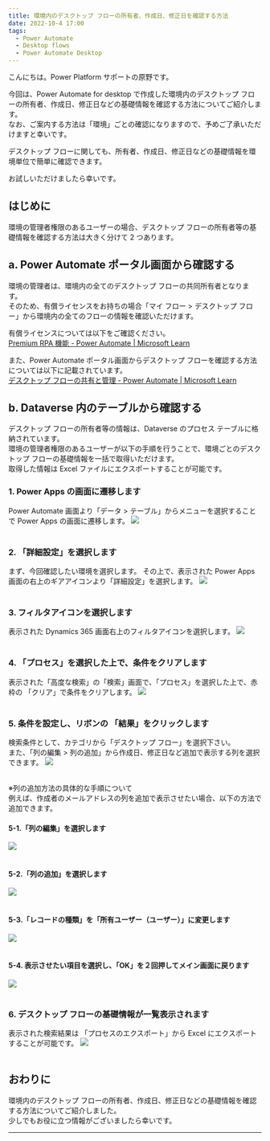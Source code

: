 ```yaml
---
title: 環境内のデスクトップ フローの所有者、作成日、修正日を確認する方法
date: 2022-10-4 17:00
tags:
  - Power Automate
  - Desktop flows
  - Power Automate Desktop
---
```


こんにちは。Power Platform サポートの原野です。  

今回は、Power Automate for desktop で作成した環境内のデスクトップ フローの所有者、作成日、修正日などの基礎情報を確認する方法についてご紹介します。  
なお、ご案内する方法は「環境」ごとの確認になりますので、予めご了承いただけますと幸いです。

デスクトップ フローに関しても、所有者、作成日、修正日などの基礎情報を環境単位で簡単に確認できます。
  
お試しいただけましたら幸いです。

<!-- more -->

## はじめに
環境の管理者権限のあるユーザーの場合、デスクトップ フローの所有者等の基礎情報を確認する方法は大きく分けて 2 つあります。

## a. Power Automate ポータル画面から確認する
環境の管理者は、環境内の全てのデスクトップ フローの共同所有者となります。  
そのため、有償ライセンスをお持ちの場合「マイ フロー > デスクトップ フロー」から環境内の全てのフローの情報を確認いただけます。

有償ライセンスについては以下をご確認ください。  
[Premium RPA 機能 - Power Automate | Microsoft Learn](https://learn.microsoft.com/ja-jp/power-automate/desktop-flows/premium-features#plans-that-provide-entitlements-for-the-premium-rpa-features)

また、Power Automate ポータル画面からデスクトップ フローを確認する方法については以下に記載されています。  
[デスクトップ フローの共有と管理 - Power Automate | Microsoft Learn](https://learn.microsoft.com/ja-jp/power-automate/desktop-flows/manage#list-of-desktop-flows)


## b. Dataverse 内のテーブルから確認する
デスクトップ フローの所有者等の情報は、Dataverse のプロセス テーブルに格納されています。  
環境の管理者権限のあるユーザーが以下の手順を行うことで、環境ごとのデスクトップ フローの基礎情報を一括で取得いただけます。  
取得した情報は Excel ファイルにエクスポートすることが可能です。

### 1. Power Apps の画面に遷移します
Power Automate 画面より「データ > テーブル」からメニューを選択することで Power Apps の画面に遷移します。
![](./power-automate-desktop-get-owner/image1.png)
<br>
<br>
### 2. 「詳細設定」を選択します
まず、今回確認したい環境を選択します。
その上で、表示された Power Apps 画面の右上のギアアイコンより「詳細設定」を選択します。
![](./power-automate-desktop-get-owner/image2.png)
<br>
<br>
### 3. フィルタアイコンを選択します
表示された Dynamics 365 画面右上のフィルタアイコンを選択します。
![](./power-automate-desktop-get-owner/image3.png)
<br>
<br>
### 4. 「プロセス」を選択した上で、条件をクリアします
表示された「高度な検索」の「検索」画面で、「プロセス」を選択した上で、赤枠の 「クリア」で条件をクリアします。
![](./power-automate-desktop-get-owner/image4.png)
<br>
<br>
### 5. 条件を設定し、リボンの 「結果」をクリックします
検索条件として、カテゴリから「デスクトップ フロー」を選択下さい。  
また、「列の編集 > 列の追加」から作成日、修正日など追加で表示する列を選択できます。
![](./power-automate-desktop-get-owner/image5.png)
<br>
<br>

※列の追加方法の具体的な手順について  
例えば、作成者のメールアドレスの列を追加で表示させたい場合、以下の方法で追加できます。
#### 5-1.「列の編集」を選択します
![](./power-automate-desktop-get-owner/image7.png)
<br>
<br>
#### 5-2.「列の追加」を選択します
![](./power-automate-desktop-get-owner/image8.png)
<br>
<br>
#### 5-3.「レコードの種類」を「所有ユーザー（ユーザー）」に変更します
![](./power-automate-desktop-get-owner/image9.png)
<br>
<br>
#### 5-4. 表示させたい項目を選択し、「OK」を２回押してメイン画面に戻ります
![](./power-automate-desktop-get-owner/image10.png)
<br>
<br>

### 6. デスクトップ フローの基礎情報が一覧表示されます  
表示された検索結果は 「プロセスのエクスポート」から Excel にエクスポートすることが可能です。
![](./power-automate-desktop-get-owner/image6.png)
<br>
<br>
## おわりに

環境内のデスクトップ フローの所有者、作成日、修正日などの基礎情報を確認する方法についてご紹介しました。  
少しでもお役に立つ情報がございましたら幸いです。

---
